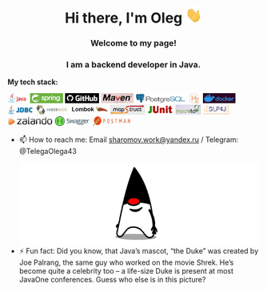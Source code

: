 <h1 align="center">Hi there, I'm Oleg
<img src="gifs/Hi.gif" height="32"/></h1>
<h3 align="center">Welcome to my page! </h3>
<h3 align="center">I am a backend developer in Java.</h3>


**My tech stack:**

<code><img height="20" src="images/java.jpg"></code>
<code><img height="20" src="images/spring.jpg"></code>
<code><img height="20" src="images/github.jpg"></code>
<code><img height="20" src="images/maven.jpg"></code>
<code><img height="20" src="images/PostgreSQL.jpg"></code>
<code><img height="20" src="images/H2.jpg"></code>
<code><img height="20" src="images/docker.jpg"></code>
<code><img height="20" src="images/jdbc.jpg"></code>
<code><img height="20" src="images/hibernate.jpg"></code>
<code><img height="20" src="images/lombok.jpg"></code>
<code><img height="20" src="images/MapStruct.jpg"></code>
<code><img height="20" src="images/JUnit.jpg"></code>
<code><img height="20" src="images/mockito.jpg"></code>
<code><img height="20" src="images/slf4j.jpg"></code>
<code><img height="20" src="images/Zalando.jpg"></code>
<code><img height="20" src="images/swagger.jpg"></code>
<code><img height="20" src="images/Postman.jpg"></code>

- 📫 How to reach me: Email sharomov.work@yandex.ru / Telegram: @TelegaOlega43


  <img align="right" alt="GIF" src="gifs/Duke&Tomcat.gif" width="560" height="167" />


- ⚡ Fun fact: Did you know, that Java’s mascot,  “the Duke” was created by Joe Palrang, the same guy who
  worked on the movie Shrek. He’s become quite a celebrity too – a life-size Duke is present
  at most JavaOne conferences. Guess who else is in this picture?
